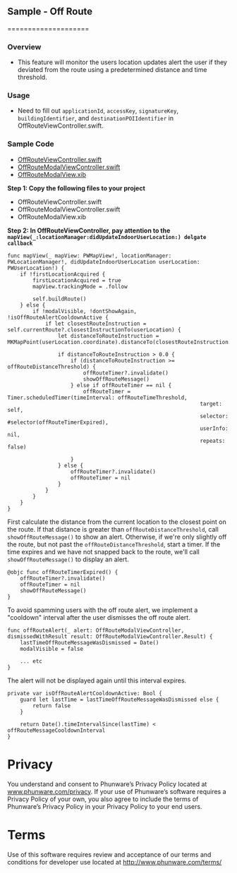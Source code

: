 ## Sample - Off Route
====================

### Overview
- This feature will monitor the users location updates alert the user if they deviated from the route using a predetermined distance and time threshold.

### Usage

- Need to fill out `applicationId`, `accessKey`, `signatureKey`, `buildingIdentifier`, and `destinationPOIIdentifier` in OffRouteViewController.swift.

### Sample Code
- [OffRouteViewController.swift](./MapScenarios/Scenarios/OffRoute/OffRouteViewController.swift)
- [OffRouteModalViewController.swift](./MapScenarios/Scenarios/OffRoute/OffRouteModalViewController.swift)
- [OffRouteModalView.xib](./MapScenarios/Scenarios/OffRoute/OffRouteModalView.xib)

**Step 1: Copy the following files to your project**

- OffRouteViewController.swift
- OffRouteModalViewController.swift
- OffRouteModalView.xib

**Step 2: In OffRouteViewController, pay attention to the `mapView(_:locationManager:didUpdateIndoorUserLocation:) delgate callback`**

```
func mapView(_ mapView: PWMapView!, locationManager: PWLocationManager!, didUpdateIndoorUserLocation userLocation: PWUserLocation!) {
    if !firstLocationAcquired {
        firstLocationAcquired = true
        mapView.trackingMode = .follow

        self.buildRoute()
    } else {
        if !modalVisible, !dontShowAgain, !isOffRouteAlertCooldownActive {
            if let closestRouteInstruction = self.currentRoute?.closestInstructionTo(userLocation) {
                let distanceToRouteInstruction = MKMapPoint(userLocation.coordinate).distanceTo(closestRouteInstruction.polyline)
                
                if distanceToRouteInstruction > 0.0 {
                    if (distanceToRouteInstruction >= offRouteDistanceThreshold) {
                        offRouteTimer?.invalidate()
                        showOffRouteMessage()
                    } else if offRouteTimer == nil {
                        offRouteTimer = Timer.scheduledTimer(timeInterval: offRouteTimeThreshold,
                                                             target: self,
                                                             selector: #selector(offRouteTimerExpired),
                                                             userInfo: nil,
                                                             repeats: false)

                    }
                } else {
                    offRouteTimer?.invalidate()
                    offRouteTimer = nil
                }
            }
        }
    }
}
```

First calculate the distance from the current location to the closest point on the route. If that distance is greater than `offRouteDistanceThreshold`, call `showOffRouteMessage()` to show an alert. Otherwise, if we're only slightly off the route, but not past the `offRouteDistanceThreshold`, start a timer. If the time expires and we have not snapped back to the route, we'll call `showOffRouteMessage()` to display an alert.
```
@objc func offRouteTimerExpired() {
    offRouteTimer?.invalidate()
    offRouteTimer = nil
    showOffRouteMessage()
}
```


To avoid spamming users with the off route alert, we implement a "cooldown" interval after the user dismisses the off route alert. 
```
func offRouteAlert(_ alert: OffRouteModalViewController, dismissedWithResult result: OffRouteModalViewController.Result) {
    lastTimeOffRouteMessageWasDismissed = Date()
    modalVisible = false
    
    ... etc
}
```

The alert will not be displayed again until this interval expires.
```
private var isOffRouteAlertCooldownActive: Bool {
    guard let lastTime = lastTimeOffRouteMessageWasDismissed else {
        return false
    }
    
    return Date().timeIntervalSince(lastTime) < offRouteMessageCooldownInterval
}
```

# Privacy
You understand and consent to Phunware’s Privacy Policy located at www.phunware.com/privacy. If your use of Phunware’s software requires a Privacy Policy of your own, you also agree to include the terms of Phunware’s Privacy Policy in your Privacy Policy to your end users.

# Terms
Use of this software requires review and acceptance of our terms and conditions for developer use located at http://www.phunware.com/terms/
